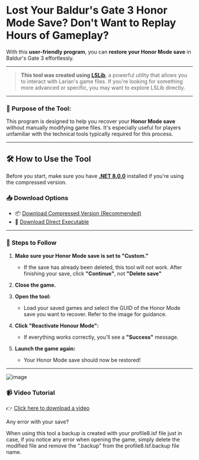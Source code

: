 # Lost Your Baldur's Gate 3 Honor Mode Save? Don't Want to Replay Hours of Gameplay?

With this **user-friendly program**, you can **restore your Honor Mode save** in Baldur's Gate 3 effortlessly.

---

> **This tool was created using [LSLib](https://github.com/Norbyte/lslib)**, a powerful utility that allows you to interact with Larian's game files. If you're looking for something more advanced or specific, you may want to explore LSLib directly.

---

### 🎯 **Purpose of the Tool:**

This program is designed to help you recover your **Honor Mode save** without manually modifying game files. It's especially useful for players unfamiliar with the technical tools typically required for this process.

---

## 🛠️ **How to Use the Tool**

Before you start, make sure you have **[.NET 8.0.0](https://dotnet.microsoft.com/es-es/download/dotnet/thank-you/sdk-8.0.404-windows-x64-installer)** installed if you're using the compressed version.

### 📥 **Download Options**
- 📦 [Download Compressed Version (Recommended)](https://github.com/nay-cat/HonourSaver/releases/download/release/HonourSaver.rar)  
- 💾 [Download Direct Executable](https://github.com/nay-cat/HonourSaver/releases/download/executable/HonourSaver.exe)

---

### 🚀 **Steps to Follow**
1. **Make sure your Honor Mode save is set to "Custom."**  
   - If the save has already been deleted, this tool will not work. After finishing your save, click **"Continue"**, not **"Delete save"**
   
2. **Close the game.**

3. **Open the tool:**  
   - Load your saved games and select the GUID of the Honor Mode save you want to recover. Refer to the image for guidance.

4. **Click "Reactivate Honour Mode":**  
   - If everything works correctly, you'll see a **"Success"** message.

5. **Launch the game again:**  
   - Your Honor Mode save should now be restored!

---
![image](https://github.com/user-attachments/assets/fca688b1-df3e-4742-8f3e-b93b5180fdd3)

### 📹 **Video Tutorial**

👉 [Click here to download a video](https://cdn.discordapp.com/attachments/1160680702887612606/1326277588821475390/2025-01-07_20-23-06.mp4?ex=677ed7c2&is=677d8642&hm=d59b10709b751b25af685462a828ef757d42b01ec8ac935f652b9d127fcada50)

Any error with your save?

When using this tool a backup is created with your profile8.lsf file just in case, if you notice any error when opening the game, simply delete the modified file and remove the “.backup” from the profile8.lsf.backup file name.
